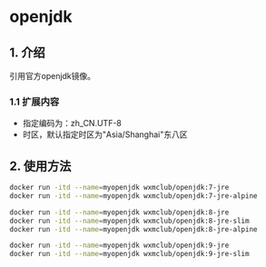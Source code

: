 # openjdk

## 1. 介绍

引用官方openjdk镜像。

### 1.1 扩展内容

* 指定编码为：zh_CN.UTF-8
* 时区，默认指定时区为"Asia/Shanghai"东八区

## 2. 使用方法

```bash
docker run -itd --name=myopenjdk wxmclub/openjdk:7-jre
docker run -itd --name=myopenjdk wxmclub/openjdk:7-jre-alpine

docker run -itd --name=myopenjdk wxmclub/openjdk:8-jre
docker run -itd --name=myopenjdk wxmclub/openjdk:8-jre-slim
docker run -itd --name=myopenjdk wxmclub/openjdk:8-jre-alpine

docker run -itd --name=myopenjdk wxmclub/openjdk:9-jre
docker run -itd --name=myopenjdk wxmclub/openjdk:9-jre-slim
```
